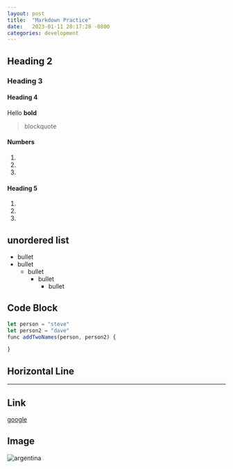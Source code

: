 ```yaml
---
layout: post
title:  "Markdown Practice"
date:   2023-01-11 20:17:28 -0800
categories: development
---
```


## Heading 2

### Heading 3

#### Heading 4

Hello **bold**
>blockquote

#### Numbers

1.
2.  
3.

#### Heading 5

1.
1.
1.

## unordered list

- bullet
- bullet
  - bullet
    - bullet
      - bullet

## Code Block

``` javascript
let person = "steve" 
let person2 = "dave" 
func addTwoNames(person, person2) {

}

```

## Horizontal Line

---

## Link

[google](https://www.google.com)

## Image

![argentina](https://storage.googleapis.com/afs-prod/media/afs:Medium:624138576317/800.jpeg)
